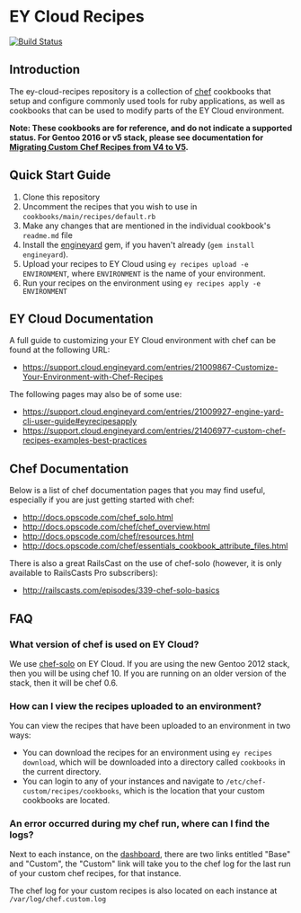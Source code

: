 # EY Cloud Recipes

[![Build Status](https://secure.travis-ci.org/engineyard/ey-cloud-recipes.png)](http://travis-ci.org/engineyard/ey-cloud-recipes)

## Introduction

The ey-cloud-recipes repository is a collection of [chef](http://wiki.opscode.com/display/chef/Home) cookbooks that setup and configure commonly used tools for ruby applications, as well as cookbooks that can be used to modify parts of the EY Cloud environment.

**Note: These cookbooks are for reference, and do not indicate a supported status. For Gentoo 2016 or v5 stack, please see documentation for [Migrating Custom Chef Recipes from V4 to V5](https://support.cloud.engineyard.com/hc/en-us/articles/226690247-Migrating-Custom-Chef-Recipes-from-V4-to-V5).**

## Quick Start Guide

1. Clone this repository
2. Uncomment the recipes that you wish to use in `cookbooks/main/recipes/default.rb`
3. Make any changes that are mentioned in the individual cookbook's `readme.md` file
4. Install the [engineyard](https://github.com/engineyard/engineyard) gem, if you haven't already (`gem install engineyard`).
5. Upload your recipes to EY Cloud using `ey recipes upload -e ENVIRONMENT`, where `ENVIRONMENT` is the name of your environment.
6. Run your recipes on the environment using `ey recipes apply -e ENVIRONMENT`

## EY Cloud Documentation

A full guide to customizing your EY Cloud environment with chef can be found at the following URL:

- https://support.cloud.engineyard.com/entries/21009867-Customize-Your-Environment-with-Chef-Recipes

The following pages may also be of some use:

- https://support.cloud.engineyard.com/entries/21009927-engine-yard-cli-user-guide#eyrecipesapply
- https://support.cloud.engineyard.com/entries/21406977-custom-chef-recipes-examples-best-practices

## Chef Documentation

Below is a list of chef documentation pages that you may find useful, especially if you are just getting started with chef:

- http://docs.opscode.com/chef_solo.html
- http://docs.opscode.com/chef/chef_overview.html
- http://docs.opscode.com/chef/resources.html
- http://docs.opscode.com/chef/essentials_cookbook_attribute_files.html

There is also a great RailsCast on the use of chef-solo (however, it is only available to RailsCasts Pro subscribers):

- http://railscasts.com/episodes/339-chef-solo-basics

## FAQ

### What version of chef is used on EY Cloud?

We use [chef-solo](http://docs.opscode.com/chef_solo.html) on EY Cloud. If you are using the new Gentoo 2012 stack, then you will be using chef 10. If you are running on an older version of the stack, then it will be chef 0.6.

### How can I view the recipes uploaded to an environment?

You can view the recipes that have been uploaded to an environment in two ways:

- You can download the recipes for an environment using `ey recipes download`, which will be downloaded into a directory called `cookbooks` in the current directory.
- You can login to any of your instances and navigate to `/etc/chef-custom/recipes/cookbooks`, which is the location that your custom cookbooks are located.

### An error occurred during my chef run, where can I find the logs?

Next to each instance, on the [dashboard](https://cloud.engineyard.com/), there are two links entitled "Base" and "Custom", the "Custom" link will take you to the chef log for the last run of your custom chef recipes, for that instance.

The chef log for your custom recipes is also located on each instance at `/var/log/chef.custom.log`
